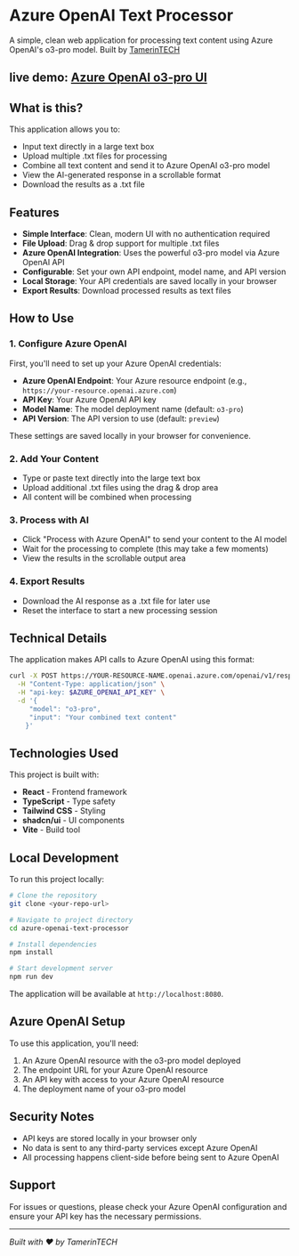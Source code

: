 # Azure OpenAI Text Processor

A simple, clean web application for processing text content using Azure OpenAI's o3-pro model. Built by [TamerinTECH](https://www.tamerin.tech)

## live demo: [Azure OpenAI o3-pro UI](https://azure-3o-pro-helper.lovable.app/)

## What is this?

This application allows you to:
- Input text directly in a large text box
- Upload multiple .txt files for processing
- Combine all text content and send it to Azure OpenAI o3-pro model
- View the AI-generated response in a scrollable format
- Download the results as a .txt file

## Features

- **Simple Interface**: Clean, modern UI with no authentication required
- **File Upload**: Drag & drop support for multiple .txt files
- **Azure OpenAI Integration**: Uses the powerful o3-pro model via Azure OpenAI API
- **Configurable**: Set your own API endpoint, model name, and API version
- **Local Storage**: Your API credentials are saved locally in your browser
- **Export Results**: Download processed results as text files

## How to Use

### 1. Configure Azure OpenAI
First, you'll need to set up your Azure OpenAI credentials:
- **Azure OpenAI Endpoint**: Your Azure resource endpoint (e.g., `https://your-resource.openai.azure.com`)
- **API Key**: Your Azure OpenAI API key
- **Model Name**: The model deployment name (default: `o3-pro`)
- **API Version**: The API version to use (default: `preview`)

These settings are saved locally in your browser for convenience.

### 2. Add Your Content
- Type or paste text directly into the large text box
- Upload additional .txt files using the drag & drop area
- All content will be combined when processing

### 3. Process with AI
- Click "Process with Azure OpenAI" to send your content to the AI model
- Wait for the processing to complete (this may take a few moments)
- View the results in the scrollable output area

### 4. Export Results
- Download the AI response as a .txt file for later use
- Reset the interface to start a new processing session

## Technical Details

The application makes API calls to Azure OpenAI using this format:
```bash
curl -X POST https://YOUR-RESOURCE-NAME.openai.azure.com/openai/v1/responses?api-version=preview \
  -H "Content-Type: application/json" \
  -H "api-key: $AZURE_OPENAI_API_KEY" \
  -d '{
     "model": "o3-pro",
     "input": "Your combined text content"
    }'
```

## Technologies Used

This project is built with:
- **React** - Frontend framework
- **TypeScript** - Type safety
- **Tailwind CSS** - Styling
- **shadcn/ui** - UI components
- **Vite** - Build tool

## Local Development

To run this project locally:

```bash
# Clone the repository
git clone <your-repo-url>

# Navigate to project directory
cd azure-openai-text-processor

# Install dependencies
npm install

# Start development server
npm run dev
```

The application will be available at `http://localhost:8080`.

## Azure OpenAI Setup

To use this application, you'll need:

1. An Azure OpenAI resource with the o3-pro model deployed
2. The endpoint URL for your Azure OpenAI resource
3. An API key with access to your Azure OpenAI resource
4. The deployment name of your o3-pro model

## Security Notes

- API keys are stored locally in your browser only
- No data is sent to any third-party services except Azure OpenAI
- All processing happens client-side before being sent to Azure OpenAI

## Support

For issues or questions, please check your Azure OpenAI configuration and ensure your API key has the necessary permissions.

---

*Built with ❤️ by TamerinTECH*
